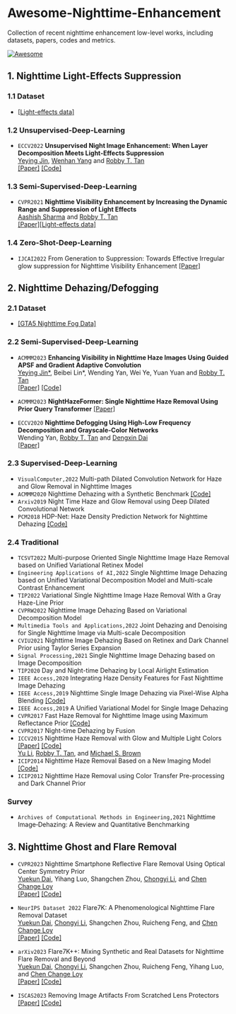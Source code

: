# Awesome-Nighttime-Enhancement
Collection of recent nighttime enhancement low-level works, including datasets, papers, codes and metrics.

[![Awesome](https://cdn.rawgit.com/sindresorhus/awesome/d7305f38d29fed78fa85652e3a63e154dd8e8829/media/badge.svg)](https://github.com/jinyeying/Awesome-Nighttime-Enhancement)

## 1. Nighttime Light-Effects Suppression
### 1.1 Dataset
* [[Light-effects data]](https://www.dropbox.com/sh/ro8fs629ldebzc2/AAD_W78jDffsJhH-smJr0cNSa?dl=0) <br>

### 1.2 Unsupervised-Deep-Learning
* `ECCV2022`
**Unsupervised Night Image Enhancement: When Layer Decomposition Meets Light-Effects Suppression** \
[Yeying Jin](https://jinyeying.github.io/), [Wenhan Yang](https://flyywh.github.io/) and [Robby T. Tan](https://tanrobby.github.io/pub.html)\
[[Paper]](https://arxiv.org/abs/2207.10564)
[[Code]](https://github.com/jinyeying/night-enhancement)

### 1.3 Semi-Supervised-Deep-Learning
* `CVPR2021`
**Nighttime Visibility Enhancement by Increasing the Dynamic Range and Suppression of Light Effects** \
[Aashish Sharma](https://aasharma90.github.io/) and [Robby T. Tan](https://tanrobby.github.io/pub.html) \
[[Paper]](https://openaccess.thecvf.com/content/CVPR2021/papers/Sharma_Nighttime_Visibility_Enhancement_by_Increasing_the_Dynamic_Range_and_Suppression_CVPR_2021_paper.pdf)[[Light-effects data]](https://www.dropbox.com/sh/ro8fs629ldebzc2/AAD_W78jDffsJhH-smJr0cNSa?dl=0)

### 1.4 Zero-Shot-Deep-Learning
* `IJCAI2022`
From Generation to Suppression: Towards Effective Irregular glow suppression for Nighttime Visibility Enhancement
[[Paper]](https://arxiv.org/abs/2307.16783)

## 2. Nighttime Dehazing/Defogging
### 2.1 Dataset
* [[GTA5 Nighttime Fog Data]](https://www.dropbox.com/sh/gfw44ttcu5czrbg/AACr2GZWvAdwYPV0wgs7s00xa?dl=0) <br>

### 2.2 Semi-Supervised-Deep-Learning
* `ACMMM2023`
**Enhancing Visibility in Nighttime Haze Images Using Guided APSF and Gradient Adaptive Convolution** \
[Yeying Jin*](https://jinyeying.github.io/), Beibei Lin*, Wending Yan, Wei Ye, Yuan Yuan and [Robby T. Tan](https://tanrobby.github.io/pub.html) \
[[Paper]](https://arxiv.org/abs/2308.01738) [[Code]](https://github.com/jinyeying/nighttime_dehaze)

* `ACMMM2023`
**NightHazeFormer: Single Nighttime Haze Removal Using Prior Query Transformer** [[Paper]](https://arxiv.org/abs/2305.09533)

  
* `ECCV2020`
**Nighttime Defogging Using High-Low Frequency Decomposition and Grayscale-Color Networks** \
Wending Yan, [Robby T. Tan](https://tanrobby.github.io/pub.html) and [Dengxin Dai](https://vas.mpi-inf.mpg.de/) \
[[Paper]](https://www.ecva.net/papers/eccv_2020/papers_ECCV/papers/123570460.pdf)


### 2.3 Supervised-Deep-Learning
* `VisualComputer,2022`
Multi-path Dilated Convolution Network for Haze and Glow Removal in Nighttime Images
* `ACMMM2020`
Nighttime Dehazing with a Synthetic Benchmark
[[Code]](https://github.com/chaimi2013/3R)
* `Arxiv2019`
Night Time Haze and Glow Removal using Deep Dilated Convolutional Network
* `PCM2018`
HDP-Net: Haze Density Prediction Network for Nighttime Dehazing
[[Code]](https://github.com/nicholasly/HDP-Net)

### 2.4 Traditional
* `TCSVT2022`
Multi-purpose Oriented Single Nighttime Image Haze Removal based on Unified Variational Retinex Model
* `Engineering Applications of AI,2022`
Single Nighttime Image Dehazing based on Unified Variational Decomposition Model and Multi-scale Contrast Enhancement
* `TIP2022`
Variational Single Nighttime Image Haze Removal With a Gray Haze-Line Prior
* `CVPRW2022`
Nighttime Image Dehazing Based on Variational Decomposition Model
* `Multimedia Tools and Applications,2022`
Joint Dehazing and Denoising for Single Nighttime Image via Multi-scale Decomposition
* `CVIU2021`
Nighttime Image Dehazing Based on Retinex and Dark Channel Prior using Taylor Series Expansion
* `Signal Processing,2021`
Single Nighttime Image Dehazing based on Image Decomposition
* `TIP2020`
Day and Night-time Dehazing by Local Airlight Estimation
* `IEEE Access,2020`
Integrating Haze Density Features for Fast Nighttime Image Dehazing
* `IEEE Access,2019`
Nighttime Single Image Dehazing via Pixel-Wise Alpha Blending
[[Code]](https://github.com/yuteng/nighttime-dehazing)
* `IEEE Access,2019`
A Unified Variational Model for Single Image Dehazing
* `CVPR2017`
Fast Haze Removal for Nighttime Image using Maximum Reflectance Prior
[[Code]](https://github.com/chaimi2013/MRP)
* `CVPR2017`
Night-time Dehazing by Fusion
* `ICCV2015`
Nighttime Haze Removal with Glow and Multiple Light Colors 
[[Paper]](https://www.dropbox.com/s/b7l89f31erqmjr0/2015_iccv_nightdehazing.pdf?dl=0)
[[Code]](https://tanrobby.github.io/code.html)\
[Yu Li](http://yu-li.github.io/), [Robby T. Tan](https://tanrobby.github.io/pub.html), and [Michael S. Brown](https://www.eecs.yorku.ca/~mbrown/)
* `ICIP2014`
Nighttime Haze Removal Based on a New Imaging Model
[[Code]](https://github.com/chaimi2013/NighttimeDehaze)
* `ICIP2012`
Nighttime Haze Removal using Color Transfer Pre-processing and Dark Channel Prior

### Survey
* `Archives of Computational Methods in Engineering,2021`
Nighttime Image‑Dehazing: A Review and Quantitative Benchmarking

## 3. Nighttime Ghost and Flare Removal
* `CVPR2023`
Nighttime Smartphone Reflective Flare Removal Using Optical Center Symmetry Prior\
[Yuekun Dai](https://ykdai.github.io/), Yihang Luo, Shangchen Zhou, [Chongyi Li](https://li-chongyi.github.io/), and [Chen Change Loy](https://www.mmlab-ntu.com/person/ccloy/) \
[[Paper]](https://arxiv.org/abs/2303.15046)
[[Code]](https://github.com/ykdai/BracketFlare)

* `NeurIPS Dataset 2022`
Flare7K: A Phenomenological Nighttime Flare Removal Dataset\
[Yuekun Dai](https://ykdai.github.io/), [Chongyi Li](https://li-chongyi.github.io/), Shangchen Zhou, Ruicheng Feng, and [Chen Change Loy](https://www.mmlab-ntu.com/person/ccloy/) \
[[Paper]](https://arxiv.org/abs/2210.06570) [[Code]](https://github.com/ykdai/Flare7K)

* `arXiv2023`
Flare7K++: Mixing Synthetic and Real Datasets for Nighttime Flare Removal and Beyond\
[Yuekun Dai](https://ykdai.github.io/), [Chongyi Li](https://li-chongyi.github.io/), Shangchen Zhou, Ruicheng Feng, Yihang Luo, and [Chen Change Loy](https://www.mmlab-ntu.com/person/ccloy/)\
[[Paper]](https://arxiv.org/abs/2306.04236) [[Code]](https://github.com/ykdai/Flare7K)

* `ISCAS2023`
Removing Image Artifacts From Scratched Lens Protectors\
[[Paper]](https://arxiv.org/format/2305.09533) [[Code]](https://github.com/wyf0912/flare-removal)



